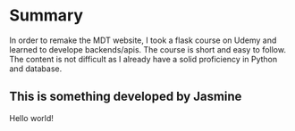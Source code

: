 # Summary
In order to remake the MDT website, I took a flask course on Udemy and learned to develope backends/apis. The course is short and easy to follow. The content is not difficult as I already have a solid proficiency in Python and database.

## This is something developed by Jasmine
Hello world!
